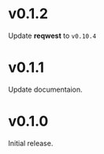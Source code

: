 # v0.1.2

Update **reqwest** to `v0.10.4`

# v0.1.1

Update documentaion.

# v0.1.0

Initial release.